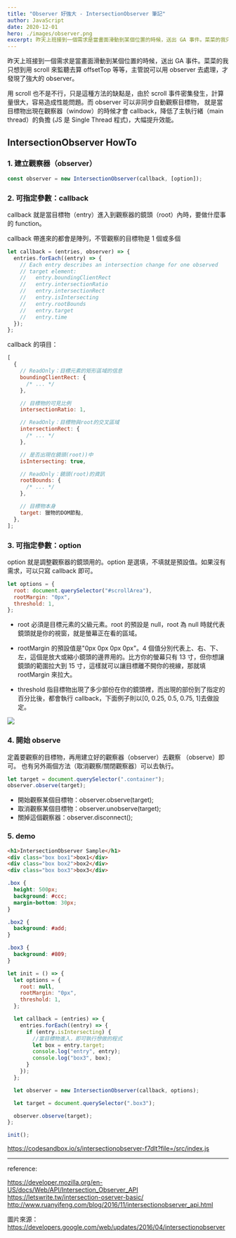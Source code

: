 ```yaml
---
title: "Observer 好強大 - IntersectionObserver 筆記"
author: JavaScript
date: 2020-12-01
hero: ./images/observer.png
excerpt: 昨天上班接到一個需求是當畫面滑動到某個位置的時候，送出 GA 事件。菜菜的我只想到用 scroll 來監聽去算 offsetTop 等等，主管說可以用 observer 去處理，才發現了強大的 observer。
---
```


昨天上班接到一個需求是當畫面滑動到某個位置的時候，送出 GA 事件。菜菜的我只想到用 scroll 來監聽去算 offsetTop 等等，主管說可以用 observer 去處理，才發現了強大的 observer。

用 scroll 也不是不行，只是這種方法的缺點是，由於 scroll 事件密集發生，計算量很大，容易造成性能問題。而 observer 可以非同步自動觀察目標物， 就是當目標物出現在觀察器（window）的時候才會 callback，降低了主執行緒（main thread）的負擔 (JS 是 Single Thread 程式)，大幅提升效能。

## IntersectionObserver HowTo

### 1. 建立觀察器（observer）

```javascript
const observer = new IntersectionObserver(callback, [option]);
```

### 2. 可指定參數：callback

callback 就是當目標物（entry）進入到觀察器的鏡頭（root）內時，要做什麼事的 function。

callback 帶進來的都會是陣列，不管觀察的目標物是 1 個或多個

```javascript
let callback = (entries, observer) => {
  entries.forEach((entry) => {
    // Each entry describes an intersection change for one observed
    // target element:
    //   entry.boundingClientRect
    //   entry.intersectionRatio
    //   entry.intersectionRect
    //   entry.isIntersecting
    //   entry.rootBounds
    //   entry.target
    //   entry.time
  });
};
```

callback 的項目：

```javascript
[
  {
    // ReadOnly：目標元素的矩形區域的信息
    boundingClientRect: {
      /* ... */
    },

    // 目標物的可見比例
    intersectionRatio: 1,

    // ReadOnly：目標物與root的交叉區域
    intersectionRect: {
      /* ... */
    },

    // 是否出現在鏡頭(root))中
    isIntersecting: true,

    // ReadOnly：鏡頭(root)的資訊
    rootBounds: {
      /* ... */
    },

    // 目標物本身
    target: 獵物的DOM節點,
  },
];
```

### 3. 可指定參數：option

option 就是調整觀察器的鏡頭用的。option 是選填，不填就是預設值。如果沒有需求，可以只寫 callback 即可。

```javascript
let options = {
  root: document.querySelector("#scrollArea"),
  rootMargin: "0px",
  threshold: 1,
};
```

- root 必須是目標元素的父級元素。root 的預設是 null，root 為 null 時就代表鏡頭就是你的視窗，就是螢幕正在看的區域。
- rootMargin 的預設值是"0px 0px 0px 0px"。4 個值分別代表上、右、下、左，這個是放大或縮小鏡頭的邊界用的。比方你的螢幕只有 13 寸，但你想讓鏡頭的範圍拉大到 15 寸，這樣就可以讓目標離不開你的視線，那就填 rootMargin 來拉大。

- threshold 指目標物出現了多少部份在你的鏡頭裡，而出現的部份到了指定的百分比後，都會執行 callback，下面例子則以[0, 0.25, 0.5, 0.75, 1]去做設定。

![](https://i.imgur.com/Z40SqXH.gif)

### 4. 開始 observe

定義要觀察的目標物，再用建立好的觀察器（observer）去觀察 （observe）即可。
也有另外兩個方法（取消觀察/關閉觀察器）可以去執行。

```javascript
let target = document.querySelector(".container");
observer.observe(target);
```

- 開始觀察某個目標物：observer.observe(target);
- 取消觀察某個目標物：observer.unobserve(target);
- 關掉這個觀察器：observer.disconnect();

### 5. demo

```html
<h1>IntersectionObserver Sample</h1>
<div class="box box1">box1</div>
<div class="box box2">box2</div>
<div class="box box3">box3</div>
```

```css
.box {
  height: 500px;
  background: #ccc;
  margin-bottom: 30px;
}

.box2 {
  background: #add;
}

.box3 {
  background: #809;
}
```

```javascript
let init = () => {
  let options = {
    root: null,
    rootMargin: "0px",
    threshold: 1,
  };

  let callback = (entries) => {
    entries.forEach((entry) => {
      if (entry.isIntersecting) {
        //當目標物進入，即可執行想做的程式
        let box = entry.target;
        console.log("entry", entry);
        console.log("box3", box);
      }
    });
  };

  let observer = new IntersectionObserver(callback, options);

  let target = document.querySelector(".box3");

  observer.observe(target);
};

init();
```

https://codesandbox.io/s/intersectionobserver-f7dlt?file=/src/index.js

---

reference:

https://developer.mozilla.org/en-US/docs/Web/API/Intersection_Observer_API
https://letswrite.tw/intersection-oserver-basic/
http://www.ruanyifeng.com/blog/2016/11/intersectionobserver_api.html

圖片來源：
https://developers.google.com/web/updates/2016/04/intersectionobserver
